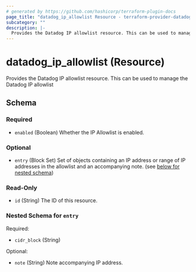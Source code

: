 ```yaml
---
# generated by https://github.com/hashicorp/terraform-plugin-docs
page_title: "datadog_ip_allowlist Resource - terraform-provider-datadog"
subcategory: ""
description: |-
  Provides the Datadog IP allowlist resource. This can be used to manage the Datadog IP allowlist
---
```


# datadog_ip_allowlist (Resource)

Provides the Datadog IP allowlist resource. This can be used to manage the Datadog IP allowlist



<!-- schema generated by tfplugindocs -->
## Schema

### Required

- `enabled` (Boolean) Whether the IP Allowlist is enabled.

### Optional

- `entry` (Block Set) Set of objects containing an IP address or range of IP addresses in the allowlist and an accompanying note. (see [below for nested schema](#nestedblock--entry))

### Read-Only

- `id` (String) The ID of this resource.

<a id="nestedblock--entry"></a>
### Nested Schema for `entry`

Required:

- `cidr_block` (String)

Optional:

- `note` (String) Note accompanying IP address.


